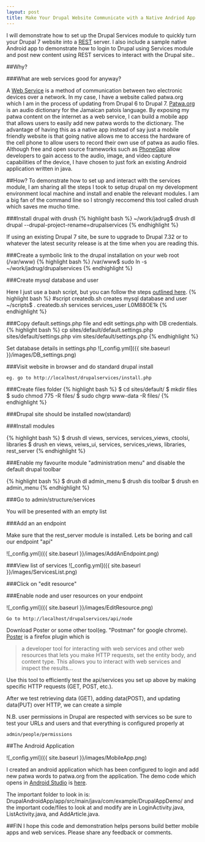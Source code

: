 ```yaml
---
layout: post
title: Make Your Drupal Website Communicate with a Native Andriod App
---
```

I will demonstrate how to set up the Drupal Services module to quickly turn your Drupal 7 website into a [REST](https://en.wikipedia.org/wiki/Representational_state_transfer) server. I also include a sample native Android app to demonstrate how to login to Drupal using Services module and post new content using REST services to interact with the Drupal site..

##Why?

###What are web services good for anyway? 

A [Web Service](https://en.wikipedia.org/wiki/Web_service) is a method of communication between two electronic devices over a network. In my case, I have a website called patwa.org which I am in the process of updating from Drupal 6 to Drupal 7. [Patwa.org](http://patwa.org) is an audio dictionary for the Jamaican patois language. By exposing my patwa content on the internet as a web service, I can build a mobile app that allows users to easily add new patwa words to the dictionary. The advantage of having this as a native app instead of say just a mobile friendly website is that going native allows me to access the hardware of the cell phone to allow users to record their own use of patwa as audio files. Although free and open source frameworks such as [PhoneGap](http://docs.phonegap.com/en/1.9.0/cordova_media_capture_capture.md.html) allow developers to gain access to the audio, image, and video capture capabilities of the device, I have chosen to just fork an existing Android application written in java.

##How?
To demonstrate how to set up and interact with the services module, I am sharing all the steps I took to setup drupal on my development environment local machine and install and enable the relevant modules. I am a big fan of the command line so I strongly reccomend this tool called drush which saves me mucho time.

###Install drupal with drush
{% highlight bash %}
~/work/jadrug$ drush dl drupal --drupal-project-rename=drupalservices
{% endhighlight %}

If using an existing Drupal 7 site, be sure to upgrade to Drupal 7.32 or to whatever the latest security release is at the time when you are reading this.

###Create a symbolic link to the drupal installation on your web root (/var/www)
{% highlight bash %}
/var/www$ sudo ln -s ~/work/jadrug/drupalservices
{% endhighlight %}

###Create mysql database and user

Here I just use a bash script, but you can follow the steps [outlined here](https://www.drupal.org/documentation/install/create-database).
{% highlight bash %}
#script createdb.sh creates mysql database and user
~/scripts$ . createdb.sh services services_user L0M88OE1k
{% endhighlight %}

###Copy default.settings.php file and edit settings.php with DB credentials.
{% highlight bash %}
cp sites/default/default.settings.php  sites/default/settings.php 
vim sites/default/settings.php 
{% endhighlight %}

Set database details in settings.php
![_config.yml]({{ site.baseurl }}/images/DB_settings.png)

###Visit website in browser and do standard drupal install

```
eg. go to http://localhost/drupalservices/install.php
```

###Create files folder
{% highlight bash %}
$ cd sites/default/
$ mkdir files
$ sudo chmod 775 -R files/
$ sudo chgrp www-data -R files/
{% endhighlight %}

###Drupal site should be installed now(standard)


###Install modules

{% highlight bash %}
$ drush dl views, services, services_views, ctoolsi, libraries
$ drush en views, veiws_ui, services, services_views, libraries, rest_server
{% endhighlight %}

###Enable my favourite module "administration menu" and disable the default drupal toolbar

{% highlight bash %}
$ drush dl admin_menu
$ drush dis toolbar
$ drush en admin_menu
{% endhighlight %}

###Go to admin/structure/services

You will be presented with an empty list

###Add an an endpoint

Make sure that the rest_server module is installed. Lets be boring and call our endpoint "api"

![_config.yml]({{ site.baseurl }}/images/AddAnEndpoint.png)

###View list of services
![_config.yml]({{ site.baseurl }}/images/ServicesList.png)

###Click on "edit resource"

###Enable node and user resources on your endpoint

![_config.yml]({{ site.baseurl }}/images/EditResource.png)

```
Go to http://localhost/drupalservices/api/node
```

Download Poster or some other tool(eg. "Postman" for google chrome). [Poster](https://addons.mozilla.org/en-us/firefox/addon/poster/) is a firefox plugin which is

> a developer tool for interacting with web services and other web resources that lets you make HTTP requests, set the entity body, and content type. This allows you to interact with web services and inspect the results...

Use this tool to efficiently test the api/services you set up above by making specific HTTP requests (GET, POST, etc.).

After we test retrieving data (GET), adding data(POST), and updating data(PUT) over HTTP, we can create a simple 

N.B. user permissions in Drupal are respected with services so be sure to test your URLs and users and that everything is configured properly at
```
admin/people/permissions
```

##The Android Application

![_config.yml]({{ site.baseurl }}/images/MobileApp.png)

I created an android application which has been configured to login and add new patwa words to patwa.org from the application. The demo code which opens in [Android Studio](https://developer.android.com/sdk/installing/studio.html) is [here](https://github.com/varunity/DrupalAndroidApp).

The important folder to look in is: DrupalAndroidApp/app/src/main/java/com/example/DrupalAppDemo/ and the important code/files to look at and modify are in LoginActivity.java, ListActivity.java, and AddArticle.java.

##FIN
I hope this code and demonstration helps persons build better mobile apps and web services. Please share any feedback or comments.
